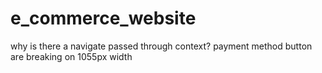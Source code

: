# e_commerce_website

why is there a navigate passed through context?
payment method button are breaking on 1055px width
